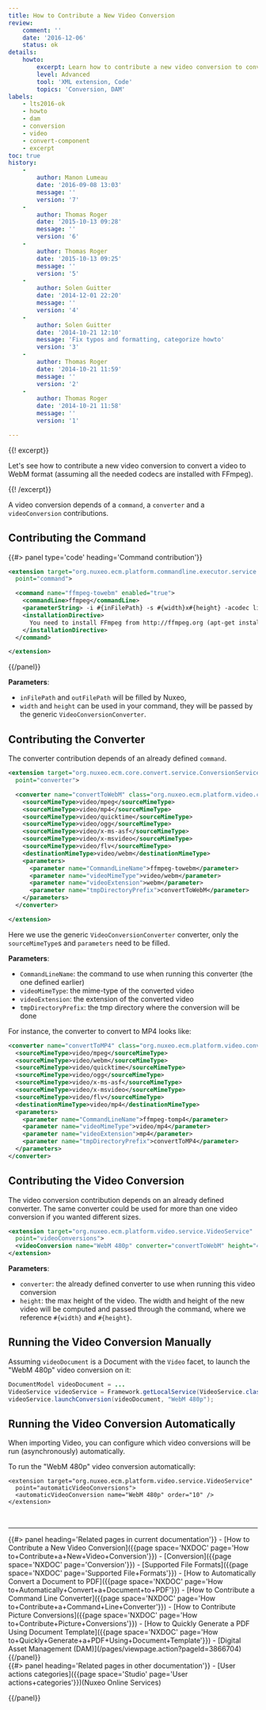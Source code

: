 ```yaml
---
title: How to Contribute a New Video Conversion
review:
    comment: ''
    date: '2016-12-06'
    status: ok
details:
    howto:
        excerpt: Learn how to contribute a new video conversion to convert a video to WebM format.
        level: Advanced
        tool: 'XML extension, Code'
        topics: 'Conversion, DAM'
labels:
    - lts2016-ok
    - howto
    - dam
    - conversion
    - video
    - convert-component
    - excerpt
toc: true
history:
    -
        author: Manon Lumeau
        date: '2016-09-08 13:03'
        message: ''
        version: '7'
    -
        author: Thomas Roger
        date: '2015-10-13 09:28'
        message: ''
        version: '6'
    -
        author: Thomas Roger
        date: '2015-10-13 09:25'
        message: ''
        version: '5'
    -
        author: Solen Guitter
        date: '2014-12-01 22:20'
        message: ''
        version: '4'
    -
        author: Solen Guitter
        date: '2014-10-21 12:10'
        message: 'Fix typos and formatting, categorize howto'
        version: '3'
    -
        author: Thomas Roger
        date: '2014-10-21 11:59'
        message: ''
        version: '2'
    -
        author: Thomas Roger
        date: '2014-10-21 11:58'
        message: ''
        version: '1'

---
```

{{! excerpt}}

Let's see how to contribute a new video conversion to convert a video to WebM format (assuming all the needed codecs are installed with FFmpeg).

{{! /excerpt}}

A video conversion depends of a `command`, a `converter`&nbsp;and a `videoConversion`&nbsp;contributions.

## Contributing the Command

{{#> panel type='code' heading='Command contribution'}}

```xml
<extension target="org.nuxeo.ecm.platform.commandline.executor.service.CommandLineExecutorComponent"
  point="command">

  <command name="ffmpeg-towebm" enabled="true">
    <commandLine>ffmpeg</commandLine>
    <parameterString> -i #{inFilePath} -s #{width}x#{height} -acodec libvorbis -v 0 #{outFilePath}</parameterString>
    <installationDirective>
      You need to install FFmpeg from http://ffmpeg.org (apt-get install ffmpeg)
    </installationDirective>
  </command>

</extension>
```

{{/panel}}

**Parameters**:

*   `inFilePath`&nbsp;and `outFilePath` will be filled by Nuxeo,
*   `width` and `height` can be used in your command, they will be passed by the generic `VideoConversionConverter`.

## Contributing the Converter

The converter contribution depends of an already defined `command`.

```xml
<extension target="org.nuxeo.ecm.core.convert.service.ConversionServiceImpl"
  point="converter">

  <converter name="convertToWebM" class="org.nuxeo.ecm.platform.video.convert.VideoConversionConverter">
    <sourceMimeType>video/mpeg</sourceMimeType>
    <sourceMimeType>video/mp4</sourceMimeType>
    <sourceMimeType>video/quicktime</sourceMimeType>
    <sourceMimeType>video/ogg</sourceMimeType>
    <sourceMimeType>video/x-ms-asf</sourceMimeType>
    <sourceMimeType>video/x-msvideo</sourceMimeType>
    <sourceMimeType>video/flv</sourceMimeType>
    <destinationMimeType>video/webm</destinationMimeType>
    <parameters>
      <parameter name="CommandLineName">ffmpeg-towebm</parameter>
      <parameter name="videoMimeType">video/webm</parameter>
      <parameter name="videoExtension">webm</parameter>
      <parameter name="tmpDirectoryPrefix">convertToWebM</parameter>
    </parameters>
  </converter>

</extension>
```

Here we use the generic `VideoConversionConverter`&nbsp;converter, only the `sourceMimeType`s and `parameters` need to be filled.

**Parameters**:

*   `CommandLineName`: the command to use when running this converter (the one defined earlier)
*   `videoMimeType`: the mime-type of the converted video
*   `videoExtension`: the extension of the converted video
*   `tmpDirectoryPrefix`: the tmp directory where the conversion will be done

For instance, the converter to convert to MP4 looks like:

```xml
<converter name="convertToMP4" class="org.nuxeo.ecm.platform.video.convert.VideoConversionConverter">
  <sourceMimeType>video/mpeg</sourceMimeType>
  <sourceMimeType>video/webm</sourceMimeType>
  <sourceMimeType>video/quicktime</sourceMimeType>
  <sourceMimeType>video/ogg</sourceMimeType>
  <sourceMimeType>video/x-ms-asf</sourceMimeType>
  <sourceMimeType>video/x-msvideo</sourceMimeType>
  <sourceMimeType>video/flv</sourceMimeType>
  <destinationMimeType>video/mp4</destinationMimeType>
  <parameters>
    <parameter name="CommandLineName">ffmpeg-tomp4</parameter>
    <parameter name="videoMimeType">video/mp4</parameter>
    <parameter name="videoExtension">mp4</parameter>
    <parameter name="tmpDirectoryPrefix">convertToMP4</parameter>
  </parameters>
</converter>
```

## Contributing the Video Conversion

The video conversion contribution depends on an already defined converter. The same converter could be used for more than one video conversion if you wanted different sizes.

```xml
<extension target="org.nuxeo.ecm.platform.video.service.VideoService"
  point="videoConversions">
  <videoConversion name="WebM 480p" converter="convertToWebM" height="480"/>
</extension>
```

**Parameters**:

*   `converter`: the already defined converter to use when running this video conversion
*   `height`: the max height of the video. The width and height of the new video will be computed and passed through the command, where we reference `#{width}` and `#{height}`.

## Running the Video Conversion Manually

Assuming `videoDocument`&nbsp;is a Document with the `Video` facet, to launch the "WebM 480p" video conversion on it:

```java
DocumentModel videoDocument = ...
VideoService videoService = Framework.getLocalService(VideoService.class);
videoService.launchConversion(videoDocument, "WebM 480p");
```

## Running the Video Conversion Automatically

When importing Video, you can configure which video conversions will be run (asynchronously) automatically.

To run the "WebM 480p" video conversion automatically:

```
<extension target="org.nuxeo.ecm.platform.video.service.VideoService"
  point="automaticVideoConversions">
  <automaticVideoConversion name="WebM 480p" order="10" />
</extension>
```

&nbsp;

* * *

<div class="row" data-equalizer data-equalize-on="medium"><div class="column medium-6">{{#> panel heading='Related pages in current documentation'}}
- [How to Contribute a New Video Conversion]({{page space='NXDOC' page='How to+Contribute+a+New+Video+Conversion'}})
- [Conversion]({{page space='NXDOC' page='Conversion'}})
- [Supported File Formats]({{page space='NXDOC' page='Supported File+Formats'}})
- [How to Automatically Convert a Document to PDF]({{page space='NXDOC' page='How to+Automatically+Convert+a+Document+to+PDF'}})
- [How to Contribute a Command Line Converter]({{page space='NXDOC' page='How to+Contribute+a+Command+Line+Converter'}})
- [How to Contribute Picture Conversions]({{page space='NXDOC' page='How to+Contribute+Picture+Conversions'}})
- [How to Quickly Generate a PDF Using Document Template]({{page space='NXDOC' page='How to+Quickly+Generate+a+PDF+Using+Document+Template'}})
- [Digital Asset Management (DAM)](/pages/viewpage.action?pageId=3866704)
{{/panel}}</div><div class="column medium-6">
{{#> panel heading='Related pages in other documentation'}}
- [User actions categories]({{page space='Studio' page='User actions+categories'}})<span class="smalltext">(Nuxeo Online Services)</span>

{{/panel}}</div></div>
